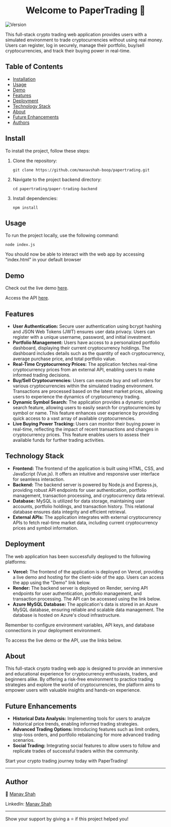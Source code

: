 
  <h1 align="center">Welcome to PaperTrading 👋</h1>
  <p>
    <img alt="Version" src="https://img.shields.io/badge/version-1.0-blue.svg?cacheSeconds=2592000" />
  </p>

  <p>This full-stack crypto trading web application provides users with a simulated environment to trade cryptocurrencies without using real money. Users can register, log in securely, manage their portfolio, buy/sell cryptocurrencies, and track their buying power in real-time.</p>


  <h2>Table of Contents</h2>
  <ul>
    <li><a href="#installation">Installation</a></li>
    <li><a href="#usage">Usage</a></li>
    <li><a href="#demo">Demo</a></li>
    <li><a href="#features">Features</a></li>
    <li><a href="#deployment">Deployment</a></li>
    <li><a href="#technology-stack">Technology Stack</a></li>
    <li><a href="#about">About</a></li>
    <li><a href="#future-enhancements">Future Enhancements</a></li>
    <li><a href="#authors">Authors</a></li>
  </ul>

  <h2>Install</h2>
  <p>To install the project, follow these steps:</p>
  <ol>
    <li>Clone the repository:</li>
    <pre><code>git clone https://github.com/manavshah-boop/papertrading.git</code></pre>
    <li>Navigate to the project backend directory:</li>
    <pre><code>cd papertrading/paper-trading-backend</code></pre>
    <li>Install dependencies:</li>
    <pre><code>npm install</code></pre>
  </ol>

  <h2>Usage</h2>
  <p>To run the project locally, use the following command:</p>
  <pre><code>node index.js</code></pre>
  <p>You should now be able to interact with the web app by accessing "index.html" in your default browser</p>

  <h2>Demo</h2>
  <p>Check out the live demo <a href="https://papertrading.vercel.app">here</a>.</p>
  <p>Access the API <a href="https://papertrading-l028.onrender.com">here</a>.</p>

  <h2>Features</h2>
  <ul>
    <li><strong>User Authentication:</strong> Secure user authentication using bcrypt hashing and JSON Web Tokens (JWT) ensures user data privacy. Users can register with a unique username, password, and initial investment.</li>
    <li><strong>Portfolio Management:</strong> Users have access to a personalized portfolio dashboard, displaying their current cryptocurrency holdings. The dashboard includes details such as the quantity of each cryptocurrency, average purchase price, and total portfolio value.</li>
    <li><strong>Real-Time Cryptocurrency Prices:</strong> The application fetches real-time cryptocurrency prices from an external API, enabling users to make informed trading decisions.</li>
    <li><strong>Buy/Sell Cryptocurrencies:</strong> Users can execute buy and sell orders for various cryptocurrencies within the simulated trading environment. Transactions are processed based on the latest market prices, allowing users to experience the dynamics of cryptocurrency trading.</li>
    <li><strong>Dynamic Symbol Search:</strong> The application provides a dynamic symbol search feature, allowing users to easily search for cryptocurrencies by symbol or name. This feature enhances user experience by providing quick access to a vast array of available cryptocurrencies.</li>
    <li><strong>Live Buying Power Tracking:</strong> Users can monitor their buying power in real-time, reflecting the impact of recent transactions and changes in cryptocurrency prices. This feature enables users to assess their available funds for further trading activities.</li>
  </ul>

  <h2>Technology Stack</h2>
  <ul>
    <li><strong>Frontend:</strong> The frontend of the application is built using HTML, CSS, and JavaScript (Vue.js). It offers an intuitive and responsive user interface for seamless interaction.</li>
    <li><strong>Backend:</strong> The backend server is powered by Node.js and Express.js, providing robust API endpoints for user authentication, portfolio management, transaction processing, and cryptocurrency data retrieval.</li>
    <li><strong>Database:</strong> MySQL is utilized for data storage, maintaining user accounts, portfolio holdings, and transaction history. This relational database ensures data integrity and efficient retrieval.</li>
    <li><strong>External APIs:</strong> The application integrates with external cryptocurrency APIs to fetch real-time market data, including current cryptocurrency prices and symbol information.</li>
  </ul>

  <h2>Deployment</h2>
  <p>The web application has been successfully deployed to the following platforms:</p>
  <ul>
    <li><strong>Vercel:</strong> The frontend of the application is deployed on Vercel, providing a live demo and hosting for the client-side of the app. Users can access the app using the "Demo" link below.</li>
    <li><strong>Render:</strong> The backend server is deployed on Render, serving API endpoints for user authentication, portfolio management, and transaction processing. The API can be accessed using the link below.</li>
    <li><strong>Azure MySQL Database:</strong> The application's data is stored in an Azure MySQL database, ensuring reliable and scalable data management. The database is hosted on Azure's cloud infrastructure.</li>
  </ul>
  <p>Remember to configure environment variables, API keys, and database connections in your deployment environment.</p>

  <p>To access the live demo or the API, use the links below.</p>

  <h2>About</h2>
  <p>This full-stack crypto trading web app is designed to provide an immersive and educational experience for cryptocurrency enthusiasts, traders, and beginners alike. By offering a risk-free environment to practice trading strategies and explore the world of cryptocurrencies, the platform aims to empower users with valuable insights and hands-on experience.</p>

<h2>Future Enhancements</h2>
  <ul>
    <li><strong>Historical Data Analysis:</strong> Implementing tools for users to analyze historical price trends, enabling informed trading strategies.</li>
    <li><strong>Advanced Trading Options:</strong> Introducing features such as limit orders, stop-loss orders, and portfolio rebalancing for more advanced trading scenarios.</li>
    <li><strong>Social Trading:</strong> Integrating social features to allow users to follow and replicate trades of successful traders within the community.</li>
  </ul>

  <p>Start your crypto trading journey today with PaperTrading!</p>

  <hr>

  <h2>Author</h2>
  <p>👤 <a href="https://github.com/manavshah-boop">Manav Shah</a></p>
  <p>LinkedIn: <a href="https://linkedin.com/in/manav-shah1">Manav Shah</a></p>

  <hr>

  <p>Show your support by giving a ⭐️ if this project helped you!</p>

</body>